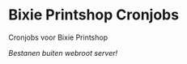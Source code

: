Bixie Printshop Cronjobs
==================

Cronjobs voor Bixie Printshop

_Bestanen buiten webroot server!_